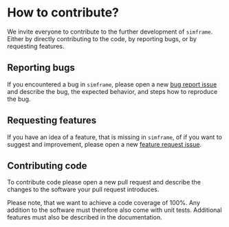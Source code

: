 # How to contribute?

We invite everyone to contribute to the further development of `simframe`. Either by directly contributing to the code, by reporting bugs, or by requesting features.

## Reporting bugs

If you encountered a bug in `simframe`, please open a new [bug report issue](https://github.com/stammler/simframe/issues/new?template=bug_report.md&title=[BUG]+Descriptive+title+of+the+bug+report) and describe the bug, the expected behavior, and steps how to reproduce the bug.

## Requesting features

If you have an idea of a feature, that is missing in `simframe`, of if you want to suggest and improvement, please open a new [feature request issue](https://github.com/stammler/simframe/issues/new?template=feature_request.md&title=[FEATURE]+Descriptive+title+of+the+feature+request).

## Contributing code

To contribute code please open a new pull request and describe the changes to the software your pull request introduces.

Please note, that we want to achieve a code coverage of 100%. Any addition to the software must therefore also come with unit tests. Additional features must also be described in the documentation.
